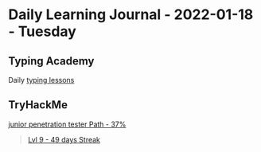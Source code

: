 # Daily Learning Journal - 2022-01-18 - Tuesday

## Typing Academy

Daily [typing lessons](https://www.typing.academy/typing-tutor/lessons)

## TryHackMe

[junior penetration tester Path - 37%](https://tryhackme.com/path/outline/jrpenetrationtester)

> [Lvl 9 - 49 days Streak](https://tryhackme.com/p/Universalamateur)
